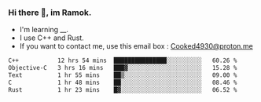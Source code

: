 ### Hi there 👋, im Ramok.

- I'm learning __.
- I use C++ and Rust.
- If you want to contact me, use this email box : Cooked4930@proton.me

<!--START_SECTION:waka-->

```txt
C++           12 hrs 54 mins  ███████████████░░░░░░░░░░   60.26 %
Objective-C   3 hrs 16 mins   ███▓░░░░░░░░░░░░░░░░░░░░░   15.28 %
Text          1 hr 55 mins    ██▒░░░░░░░░░░░░░░░░░░░░░░   09.00 %
C             1 hr 48 mins    ██░░░░░░░░░░░░░░░░░░░░░░░   08.46 %
Rust          1 hr 23 mins    █▓░░░░░░░░░░░░░░░░░░░░░░░   06.52 %
```

<!--END_SECTION:waka-->
